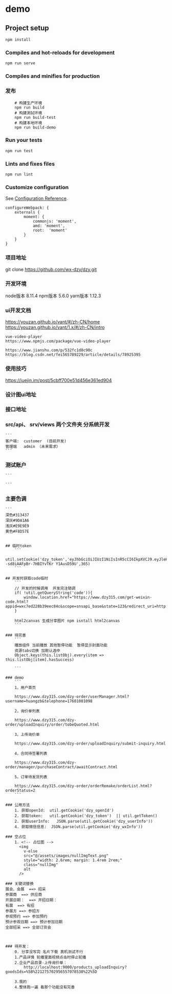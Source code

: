 # demo

## Project setup
```
npm install
```

### Compiles and hot-reloads for development
```
npm run serve
```

### Compiles and minifies for production

### 发布
```
    # 构建生产环境
    npm run build
    # 构建測試环境
    npm run build-test
    # 构建本地环境
    npm run build-demo
```
### Run your tests
```
npm run test
```

### Lints and fixes files
```
npm run lint
```

### Customize configuration
See [Configuration Reference](https://cli.vuejs.org/config/).

```
configureWebpack: {
    externals {
        moment: {
            commonjs: 'moment',
            amd: 'moment',
            root:  'moment'
        }
    }
}
```

### 项目地址
git clone https://github.com/wx-dzy/dzy.git

### 开发环境

node版本 8.11.4
npm版本 5.6.0
yarn版本 1.12.3

### ui开发文档
https://youzan.github.io/vant/#/zh-CN/home
https://youzan.github.io/vant/1.x/#/zh-CN/intro

    vue-video-player
    https://www.npmjs.com/package/vue-video-player
    
    https://www.jianshu.com/p/532fc1d8c90c
    https://blog.csdn.net/fei565789229/article/details/78925395
### 使用技巧
https://juejin.im/post/5cbff700e51d456e361ed904

### 设计图ui地址

### 接口地址


### src/api、 srv/views   两个文件夹 分系统开发
    ```  
    客户端:  customer  (目前开发)
    管理端   admin （未来需求）
    ```

### 测试账户
    ```

    ```
### 主要色调
    ```
    深色#313437
    深灰#9DA1A6
    浅灰#E9E9E9
    黄色#F8D57E
```

## 临时token
    ```
    util.setCookie('dzy_token','eyJhbGciOiJIUzI1NiIsInR5cCI6IkpXVCJ9.eyJleHAiOjE1OTU0Mjg3MzMsInVzZXJfbmFtZSI6ImFkbWluIiwiYXV0aG9yaXRpZXMiOlsiUk9MRV9VU0VSIl0sImp0aSI6IkMzUWxUQW9nTzQxNEJwLUE1SU9CX1ZjNTR6RSIsImNsaWVudF9pZCI6ImR6eS1jbG91ZC1zaG93LWNsaWVudC0xIiwic2NvcGUiOlsicmVhZCIsIndyaXRlIl19.JzRnqIly2A9F--sd8iAAFpBr-7HBIYvTKr Y1AusD59U',365)
    ```

## 开发时获取code临时
    ```
    // 开发的时候调用  开发完注销调
    if( !util.getQueryString('code')){
        window.location.href="https://www.dzy315.com/get-weixin-code.html?appid=wxc7ed228b39eec84c&scope=snsapi_base&state=123&redirect_uri=http://127.0.0.1:9000&response_type=code&scope=snsapi_base&state=123"
    } 

    html2canvas 生成分享图片 npm isntall html2canvas
    ```

### 待完善
    ```
    播放组件 当前播放 其他暂停功能  暂停显示封面功能
    资源tabs切换 加默认选中
    Object.keys(this.listObj).every(item => this.listObj[item].hasSuccess)
    
    ```

### demo
    ```
    1，用户首页

    https://www.dzy315.com/dzy-order/userManager.html?username=huangzb&telephone=17601001098

    2，询价单列表

    https://www.dzy315.com/dzy-order/uploadInquiry/order/tobeQuoted.html

    3，上传询价单

    https://www.dzy315.com/dzy-order/uploadInquiry/submit-inquiry.html

    4，合同待签署列表

    https://www.dzy315.com/dzy-order/manager/purchaseContract/awaitContract.html

    5，订单待发货列表

    https://www.dzy315.com/dzy-order/orderRemake/orderList.html?orderStatus=2
    ```

### 公用方法 
    1. 获取openId:  util.getCookie('dzy_openId')
    2. 获取token:   util.getCookie('dzy_token')  || util.getToken()
    2. 获取userInfo:   JSON.parse(util.getCookie('dzy_userInfo')) 
    4. 获取微信信息:  JSON.parse(util.getCookie('dzy_wxInfo'))

### 空占位 
    1. <!-- 占位图 -->
      <img
        v-else
        src="@/assets/images/nullImgText.png"
        style="width: 2.6rem; margin: 1.4rem 2rem;"
        class="nullImg"
        alt
      />

### 关键词替换
展会、会展  ==> 招采
参展商  ==> 供应商
开展日期：  ==> 开招日期：
有展  ==> 有招
参展方 ==> 参招方
参观预约 ==> 参加预约
预计参观日期 ==> 预计参加日期
全部招采 ==> 全部订货会



### 待开发：
    0. 分享没写完 名片下载 真机测试不行  
    1.产品详情 轮播里面视频点击时停止轮播
    2.企业产品目录-上传询价单：  
        http://localhost:9000/products_uploadInquiry?goodsIds=%5B%221275702956557078530%22%5D

    3.我的
    4.整体跑一遍 看那个功能没有完善

